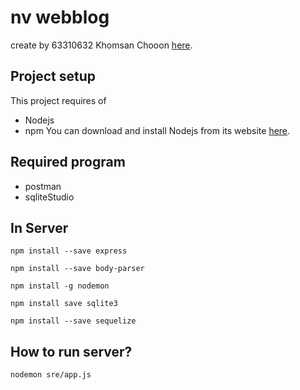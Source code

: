 # nv webblog
create by 63310632 Khomsan Chooon [here](https://github.com/MarkKh).

## Project setup
This project requires of
- Nodejs
- npm 
You can download and install Nodejs from its website [here](https://nodejs.org/).

## Required program
- postman
- sqliteStudio

## In Server
```
npm install --save express
```
```
npm install --save body-parser
```
```
npm install -g nodemon
```
```
npm install save sqlite3
```
```
npm install --save sequelize
```

## How to run server?
```
nodemon sre/app.js
```